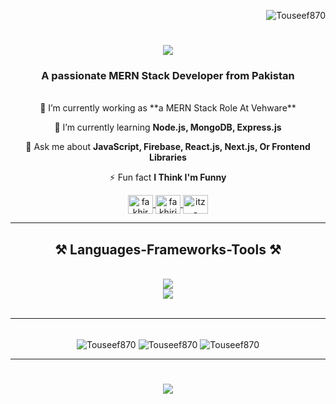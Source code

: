 <p align="right">
  <img src="https://komarev.com/ghpvc/?username=Touseef870&label=Profile%20views&color=0e75b6&style=flat" alt="Touseef870" />
</p>

<h1 align="center">
  <img src="https://readme-typing-svg.herokuapp.com/?font=Righteous&size=35&center=true&vCenter=true&width=500&height=70&duration=4000&lines=Hi+There!+👋;+I'm+Touseef+Abid!;" />
</h1>

<h3 align="center">A passionate MERN Stack Developer from Pakistan</h3>

<br />

<div align="center">
  🔭 I’m currently working as **a MERN Stack Role At Vehware**

  🌱 I’m currently learning **Node.js, MongoDB, Express.js**

  💬 Ask me about **JavaScript, Firebase, React.js, Next.js, Or Frontend Libraries**

  ⚡ Fun fact **I Think I'm Funny**
</div>

<div align="center">
  <a href="https://www.linkedin.com/in/touseefabid/" target="blank">
    <img align="center" src="https://raw.githubusercontent.com/rahuldkjain/github-profile-readme-generator/master/src/images/icons/Social/linked-in-alt.svg" alt="fakhir iqbal" height="30" width="40" />
  </a>
  <a href="https://www.facebook.com/profile.php?id=100084803561855" target="blank">
    <img align="center" src="https://raw.githubusercontent.com/rahuldkjain/github-profile-readme-generator/master/src/images/icons/Social/facebook.svg" alt="fakhiriqbal" height="30" width="40" />
  </a>
  <a href="https://www.instagram.com/devtouseef737/" target="blank">
    <img align="center" src="https://raw.githubusercontent.com/rahuldkjain/github-profile-readme-generator/master/src/images/icons/Social/instagram.svg" alt="itz-fakhir" height="30" width="40" />
  </a>
</div>

<hr />

<h2 align="center">⚒️ Languages-Frameworks-Tools ⚒️</h2>
<br />
<div align="center">
  <img src="https://skillicons.dev/icons?i=html,css,javascript,typescript,react,nextjs,vscode,github,git,postman" />
  <br />
  <img src="https://skillicons.dev/icons?i=bootstrap,scss,tailwind,mui,nodejs,express,firebase,mongodb" />
</div>

<br />
<hr />

<div align="center">
  <br>
  <img align="center" src="https://github-readme-stats.vercel.app/api/top-langs?username=Touseef870&show_icons=true&locale=en&layout=compact" alt="Touseef870" />
  <img align="center" src="https://github-readme-stats.vercel.app/api?username=Touseef870&show_icons=true&locale=en" alt="Touseef870" />
  <img align="center" src="https://github-readme-streak-stats.herokuapp.com/?user=Touseef870&" alt="Touseef870" />
  <br />
</div>

<hr />

<h1 align="center">
  <img src="https://readme-typing-svg.herokuapp.com/?font=Righteous&size=35&center=true&vCenter=true&width=500&height=70&duration=4000&lines=Thank+You!;" />
</h1>
